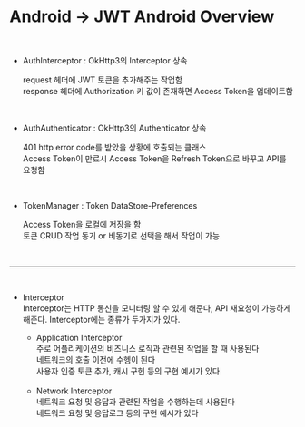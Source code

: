 # Android -> JWT Android Overview

<br>

* AuthInterceptor : OkHttp3의 Interceptor 상속   

    request 헤더에 JWT 토큰을 추가해주는 작업함   
    response 헤더에 Authorization 키 값이 존재하면 Access Token을 업데이트함

<br>

* AuthAuthenticator : OkHttp3의 Authenticator 상속   

    401 http error code를 받았을 상황에 호출되는 클래스   
    Access Token이 만료시 Access Token을 Refresh Token으로 바꾸고 API를 요청함

<br>

* TokenManager : Token DataStore-Preferences  

    Access Token을 로컬에 저장을 함   
    토큰 CRUD 작업 동기 or 비동기로 선택을 해서 작업이 가능

<br>

* * *

<br>

* Interceptor   
    Interceptor는 HTTP 통신을 모니터링 할 수 있게 해준다, API 재요청이 가능하게 해준다. Interceptor에는 종류가 두가지가 있다.   

    * Application Interceptor   
        주로 어플리케이션의 비즈니스 로직과 관련된 작업을 할 때 사용된다   
        네트워크의 호출 이전에 수헹이 된다   
        사용자 인증 토큰 추가, 캐시 구현 등의 구현 예시가 있다

    <br>

    * Network Interceptor   
        네트워크 요청 및 응답과 관련된 작업을 수행하는데 사용된다   
        네트워크 요청 및 응답로그 등의 구현 예시가 있다